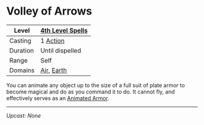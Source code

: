 # Volley of Arrows

| Level    | [4th Level Spells](4th%20Level%20Spells.md)                                        |
| -------- | ---------------------------------------------------------------------------------- |
| Casting  | 1 [Action](../../../../Game%20Procedures/Action.md)                                |
| Duration | Until dispelled                                                                    |
| Range    | Self                                                                               |
| Domains  | [Air](../../../Spell%20Domains/Air.md), [Earth](../../../Spell%20Domains/Earth.md) |

You can animate any object up to the size of a full suit of plate armor to become magical and do as you command it to do. It cannot fly, and effectively serves as an [Animated Armor](../../../../Resources%20for%20GMs/Creatures/Level%202/Animated%20Armor.md).

---
*Upcast: None*
